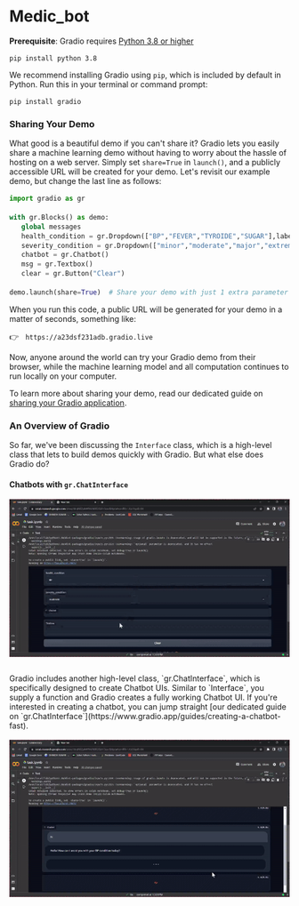 # Medic_bot

<div align = "left" >

**Prerequisite**: Gradio requires [Python 3.8 or higher](https://www.python.org/downloads/)
```
pip install python 3.8
```

We recommend installing Gradio using `pip`, which is included by default in Python. Run this in your terminal or command prompt:

```
pip install gradio
```
### Sharing Your Demo

What good is a beautiful demo if you can't share it? Gradio lets you easily share a machine learning demo without having to worry about the hassle of hosting on a web server. Simply set `share=True` in `launch()`, and a publicly accessible URL will be created for your demo. Let's revisit our example demo,  but change the last line as follows:

```python
import gradio as gr

with gr.Blocks() as demo:
   global messages
   health_condition = gr.Dropdown(["BP","FEVER","TYROIDE","SUGAR"],label = "health_condition")
   severity_condition = gr.Dropdown(["minor","moderate","major","extreme"],label = "severity_condition")
   chatbot = gr.Chatbot()
   msg = gr.Textbox()
   clear = gr.Button("Clear")
    
demo.launch(share=True)  # Share your demo with just 1 extra parameter 🚀
```

When you run this code, a public URL will be generated for your demo in a matter of seconds, something like:

👉 &nbsp; `https://a23dsf231adb.gradio.live`

Now, anyone around the world can try your Gradio demo from their browser, while the machine learning model and all computation continues to run locally on your computer.

To learn more about sharing your demo, read our dedicated guide on [sharing your Gradio application](https://www.gradio.app/guides/sharing-your-app).


### An Overview of Gradio

So far, we've been discussing the `Interface` class, which is a high-level class that lets to build demos quickly with Gradio. But what else does Gradio do?

#### Chatbots with `gr.ChatInterface`
<img src="https://github.com/Dhinesh-Kumar8/Medic_bot/blob/main/gif/demo(1).gif" style="padding-bottom: 10px">
<br></br>
Gradio includes another high-level class, `gr.ChatInterface`, which is specifically designed to create Chatbot UIs. Similar to `Interface`, you supply a function and Gradio creates a fully working Chatbot UI. If you're interested in creating a chatbot, you can jump straight [our dedicated guide on `gr.ChatInterface`](https://www.gradio.app/guides/creating-a-chatbot-fast).
<br></br>
<img src="https://github.com/Dhinesh-Kumar8/Medic_bot/blob/main/gif/demo(2).gif" style="padding-bottom: 10px">
